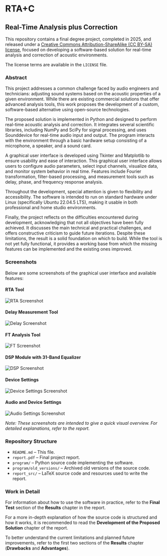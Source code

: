 # RTA+C  
## Real-Time Analysis plus Correction

This repository contains a final degree project, completed in 2025, and released under a [Creative Commons Attribution-ShareAlike (CC BY-SA) license](https://bibliotecnica.upc.edu/en/propietat-intellectual/llicencies-acces-lliure-creative-commons-gnu), focused on developing a software-based solution for real-time analysis and correction of acoustic environments.

The license terms are available in the `LICENSE` file.

### Abstract

This project addresses a common challenge faced by audio engineers and technicians: adjusting sound systems
based on the acoustic properties of a given environment. While there are existing commercial solutions that
offer advanced analysis tools, this work proposes the development of a custom, software-based alternative using
open-source technologies.

The proposed solution is implemented in Python and designed to perform real-time acoustic analysis and
correction. It integrates several scientific libraries, including NumPy and SciPy for signal processing, and
uses Sounddevice for real-time audio input and output. The program interacts with the environment through a
basic hardware setup consisting of a microphone, a speaker, and a sound card.

A graphical user interface is developed using Tkinter and Matplotlib to ensure usability and ease of interaction.
This graphical user interface allows users to configure audio parameters, select input channels, visualize data,
and monitor system behavior in real time. Features include Fourier transformation, filter-based processing,
and measurement tools such as delay, phase, and frequency response analysis.

Throughout the development, special attention is given to flexibility and accessibility. The software is intended
to run on standard hardware under Linux (specifically Ubuntu 22.04.5 LTS), making it usable in both
professional and home studio environments.

Finally, the project reflects on the difficulties encountered during development, acknowledging that not all
objectives have been fully achieved. It discusses the main technical and practical challenges, and offers
constructive criticism to guide future iterations. Despite these limitations, the result is a solid foundation on
which to build. While the tool is not yet fully functional, it provides a working base from which the missing
features can be implemented and the existing ones improved.

### Screenshots

Below are some screenshots of the graphical user interface and available features:

#### RTA Tool
![RTA Screenshot](report/Figures/Coro_Music_EQ_X32.png)

#### Delay Measurement Tool
![Delay Screenshot](report/Figures/Coro_delay_2.png)

#### FT Analysis Tool
![FT Screenshot](report/Figures/FT_page.png)

#### DSP Module with 31-Band Equalizer
![DSP Screenshot](report/Figures/Coro_EQ_from_RTA.png)

#### Device Settings
![Device Settings Screenshot](report/Figures/Coro_Device_settings.png)

#### Audio and Device Settings
![Audio Settings Screenshot](report/Figures/Coro_audio_settings.png)

*Note: These screenshots are intended to give a quick visual overview. For detailed explanations, refer to the report.*

### Repository Structure

- `README.md` – This file.
- `report.pdf` – Final project report.
- `program/` – Python source code implementing the software.
- `program/old_versions/` – Archived old versions of the source code.
- `report_src/` – LaTeX source code and resources used to write the report.

### Work in Detail

For information about how to use the software in practice, refer to the __Final Test__ section of the __Results__ chapter in the report.

For a more in-depth explanation of how the source code is structured and how it works, it is recommended to read the __Development of the Proposed Solution__ chapter of the report.

To better understand the current limitations and planned future improvements, refer to the first two sections of the __Results__ chapter (__Drawbacks__ and __Advantages__).
